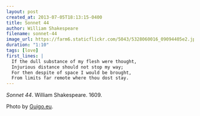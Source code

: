 ```yaml
---
layout: post
created_at: 2013-07-05T18:13:15-0400
title: Sonnet 44
author: William Shakespeare
filename: sonnet-44
image_url: https://farm6.staticflickr.com/5043/5328060016_09094405e2.jpg
duration: "1:10"
tags: [love]
first_lines: |
  If the dull substance of my flesh were thought,
  Injurious distance should not stop my way;
  For then despite of space I would be brought,
  From limits far remote where thou dost stay.
---
```


_Sonnet 44_.  William Shakespeare.  1609.

Photo by [Guigo.eu](https://www.flickr.com/photos/paldies/5328060016/).
